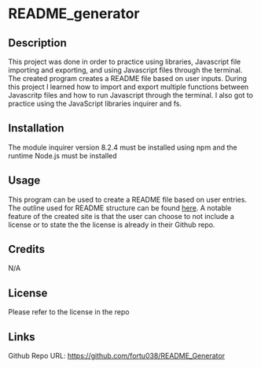 # README_generator

## Description

This project was done in order to practice using libraries, Javascript file importing and exporting, and using Javascript files through the terminal. The created program creates a README file based on user inputs. During this project I learned how to import and export multiple functions between Javascritp files and how to run Javascript through the terminal. I also got to practice using the JavaScript libraries inquirer and fs.

## Installation

The module inquirer version 8.2.4 must be installed using npm and the runtime Node.js must be installed

## Usage

This program can be used to create a README file based on user entries. The outline used for README structure can be found [here](https://coding-boot-camp.github.io/full-stack/github/professional-readme-guide). A notable feature of the created site is that the user can choose to not include a license or to state the the license is already in their Github repo.

## Credits

N/A

## License

Please refer to the license in the repo

## Links

Github Repo URL: https://github.com/fortu038/README_Generator